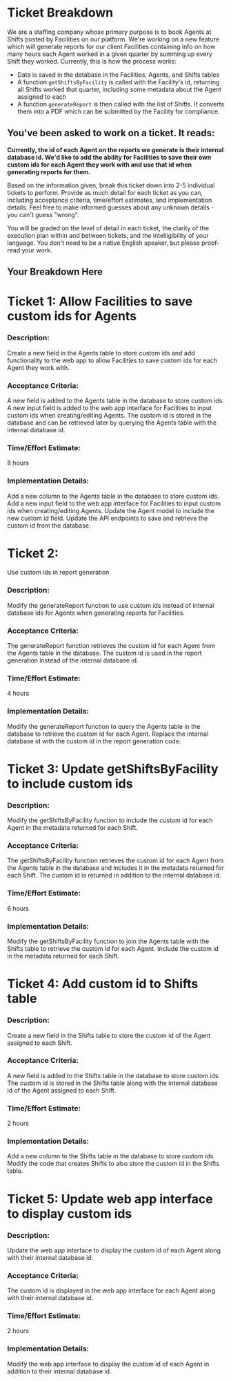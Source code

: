 # Ticket Breakdown

We are a staffing company whose primary purpose is to book Agents at Shifts posted by Facilities on our platform. We're working on a new feature which will generate reports for our client Facilities containing info on how many hours each Agent worked in a given quarter by summing up every Shift they worked. Currently, this is how the process works:

- Data is saved in the database in the Facilities, Agents, and Shifts tables
- A function `getShiftsByFacility` is called with the Facility's id, returning all Shifts worked that quarter, including some metadata about the Agent assigned to each
- A function `generateReport` is then called with the list of Shifts. It converts them into a PDF which can be submitted by the Facility for compliance.

## You've been asked to work on a ticket. It reads:

**Currently, the id of each Agent on the reports we generate is their internal database id. We'd like to add the ability for Facilities to save their own custom ids for each Agent they work with and use that id when generating reports for them.**

Based on the information given, break this ticket down into 2-5 individual tickets to perform. Provide as much detail for each ticket as you can, including acceptance criteria, time/effort estimates, and implementation details. Feel free to make informed guesses about any unknown details - you can't guess "wrong".

You will be graded on the level of detail in each ticket, the clarity of the execution plan within and between tickets, and the intelligibility of your language. You don't need to be a native English speaker, but please proof-read your work.

## Your Breakdown Here

# Ticket 1: Allow Facilities to save custom ids for Agents

### Description:

Create a new field in the Agents table to store custom ids and add functionality to the web app to allow Facilities to save custom ids for each Agent they work with.

### Acceptance Criteria:

A new field is added to the Agents table in the database to store custom ids.
A new input field is added to the web app interface for Facilities to input custom ids when creating/editing Agents.
The custom id is stored in the database and can be retrieved later by querying the Agents table with the internal database id.

### Time/Effort Estimate:

8 hours

### Implementation Details:

Add a new column to the Agents table in the database to store custom ids.
Add a new input field to the web app interface for Facilities to input custom ids when creating/editing Agents.
Update the Agent model to include the new custom id field.
Update the API endpoints to save and retrieve the custom id from the database.

# Ticket 2:

Use custom ids in report generation

### Description:

Modify the generateReport function to use custom ids instead of internal database ids for Agents when generating reports for Facilities.

### Acceptance Criteria:

The generateReport function retrieves the custom id for each Agent from the Agents table in the database.
The custom id is used in the report generation instead of the internal database id.

### Time/Effort Estimate:

4 hours

### Implementation Details:

Modify the generateReport function to query the Agents table in the database to retrieve the custom id for each Agent.
Replace the internal database id with the custom id in the report generation code.

# Ticket 3: Update getShiftsByFacility to include custom ids

### Description:

Modify the getShiftsByFacility function to include the custom id for each Agent in the metadata returned for each Shift.

### Acceptance Criteria:

The getShiftsByFacility function retrieves the custom id for each Agent from the Agents table in the database and includes it in the metadata returned for each Shift.
The custom id is returned in addition to the internal database id.

### Time/Effort Estimate:

6 hours

### Implementation Details:

Modify the getShiftsByFacility function to join the Agents table with the Shifts table to retrieve the custom id for each Agent.
Include the custom id in the metadata returned for each Shift.

# Ticket 4: Add custom id to Shifts table

### Description:

Create a new field in the Shifts table to store the custom id of the Agent assigned to each Shift.

### Acceptance Criteria:

A new field is added to the Shifts table in the database to store custom ids.
The custom id is stored in the Shifts table along with the internal database id of the Agent assigned to each Shift.

### Time/Effort Estimate:

2 hours

### Implementation Details:

Add a new column to the Shifts table in the database to store custom ids.
Modify the code that creates Shifts to also store the custom id in the Shifts table.

# Ticket 5: Update web app interface to display custom ids

### Description:

Update the web app interface to display the custom id of each Agent along with their internal database id.

### Acceptance Criteria:

The custom id is displayed in the web app interface for each Agent along with their internal database id.

### Time/Effort Estimate:

2 hours

### Implementation Details:

Modify the web app interface to display the custom id of each Agent in addition to their internal database id.
